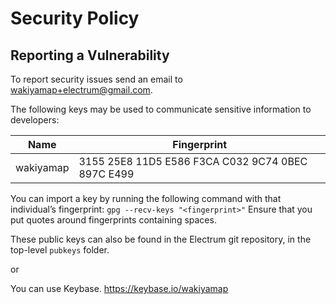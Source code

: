 # Security Policy

## Reporting a Vulnerability

To report security issues send an email to wakiyamap+electrum@gmail.com.

The following keys may be used to communicate sensitive information to developers:

| Name | Fingerprint |
|------|-------------|
| wakiyamap | 3155 25E8 11D5 E586 F3CA C032 9C74 0BEC 897C E499 |

You can import a key by running the following command with that
individual’s fingerprint: `gpg --recv-keys "<fingerprint>"`
Ensure that you put quotes around fingerprints containing spaces.

These public keys can also be found in the Electrum git repository,
in the top-level `pubkeys` folder.

or

You can use Keybase. https://keybase.io/wakiyamap
